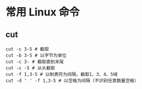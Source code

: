 # 常用 Linux 命令

## cut

```shell
cut -c 3-5 # 截取
cut -b 3-5 # 以字节为单位
cut -c 3- # 截取直到末尾
cut -c -5 # 从头截取
cut -f 1,3-5 # 以制表符为间隔，截取1、3、4、5域
cut -d ' ' -f 1,3-5 # 以空格为间隔（不识别任意数量空格）
```
